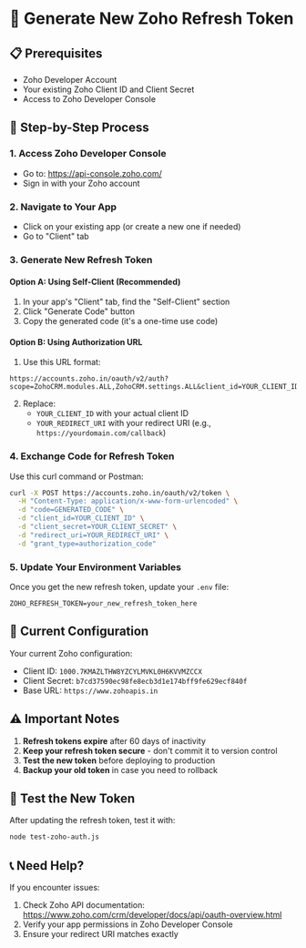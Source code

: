 # 🔄 Generate New Zoho Refresh Token

## 📋 Prerequisites
- Zoho Developer Account
- Your existing Zoho Client ID and Client Secret
- Access to Zoho Developer Console

## 🚀 Step-by-Step Process

### 1. **Access Zoho Developer Console**
- Go to: https://api-console.zoho.com/
- Sign in with your Zoho account

### 2. **Navigate to Your App**
- Click on your existing app (or create a new one if needed)
- Go to "Client" tab

### 3. **Generate New Refresh Token**

#### Option A: Using Self-Client (Recommended)
1. In your app's "Client" tab, find the "Self-Client" section
2. Click "Generate Code" button
3. Copy the generated code (it's a one-time use code)

#### Option B: Using Authorization URL
1. Use this URL format:
```
https://accounts.zoho.in/oauth/v2/auth?scope=ZohoCRM.modules.ALL,ZohoCRM.settings.ALL&client_id=YOUR_CLIENT_ID&response_type=code&access_type=offline&redirect_uri=YOUR_REDIRECT_URI
```

2. Replace:
   - `YOUR_CLIENT_ID` with your actual client ID
   - `YOUR_REDIRECT_URI` with your redirect URI (e.g., `https://yourdomain.com/callback`)

### 4. **Exchange Code for Refresh Token**
Use this curl command or Postman:

```bash
curl -X POST https://accounts.zoho.in/oauth/v2/token \
  -H "Content-Type: application/x-www-form-urlencoded" \
  -d "code=GENERATED_CODE" \
  -d "client_id=YOUR_CLIENT_ID" \
  -d "client_secret=YOUR_CLIENT_SECRET" \
  -d "redirect_uri=YOUR_REDIRECT_URI" \
  -d "grant_type=authorization_code"
```

### 5. **Update Your Environment Variables**
Once you get the new refresh token, update your `.env` file:

```env
ZOHO_REFRESH_TOKEN=your_new_refresh_token_here
```

## 🔧 Current Configuration
Your current Zoho configuration:
- Client ID: `1000.7KMAZLTHW8YZCYLMVKL0H6KVVMZCCX`
- Client Secret: `b7cd37590ec98fe8ecb3d1e174bff9fe629ecf840f`
- Base URL: `https://www.zohoapis.in`

## ⚠️ Important Notes
1. **Refresh tokens expire** after 60 days of inactivity
2. **Keep your refresh token secure** - don't commit it to version control
3. **Test the new token** before deploying to production
4. **Backup your old token** in case you need to rollback

## 🧪 Test the New Token
After updating the refresh token, test it with:

```bash
node test-zoho-auth.js
```

## 📞 Need Help?
If you encounter issues:
1. Check Zoho API documentation: https://www.zoho.com/crm/developer/docs/api/oauth-overview.html
2. Verify your app permissions in Zoho Developer Console
3. Ensure your redirect URI matches exactly 